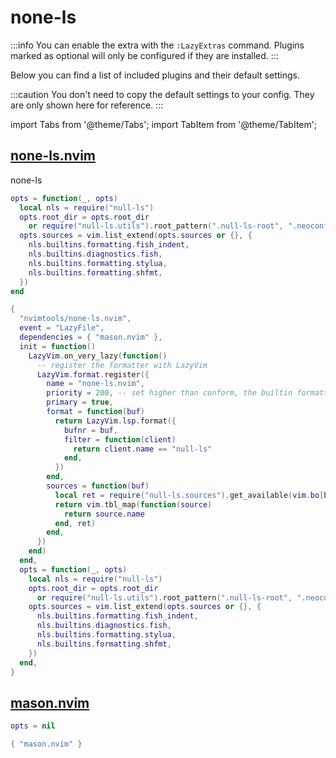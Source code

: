 # none-ls

<!-- plugins:start -->

:::info
You can enable the extra with the `:LazyExtras` command.
Plugins marked as optional will only be configured if they are installed.
:::

Below you can find a list of included plugins and their default settings.

:::caution
You don't need to copy the default settings to your config.
They are only shown here for reference.
:::

import Tabs from '@theme/Tabs';
import TabItem from '@theme/TabItem';

## [none-ls.nvim](https://github.com/nvimtools/none-ls.nvim)

 none-ls


<Tabs>

<TabItem value="opts" label="Options">

```lua
opts = function(_, opts)
  local nls = require("null-ls")
  opts.root_dir = opts.root_dir
    or require("null-ls.utils").root_pattern(".null-ls-root", ".neoconf.json", "Makefile", ".git")
  opts.sources = vim.list_extend(opts.sources or {}, {
    nls.builtins.formatting.fish_indent,
    nls.builtins.diagnostics.fish,
    nls.builtins.formatting.stylua,
    nls.builtins.formatting.shfmt,
  })
end
```

</TabItem>


<TabItem value="code" label="Full Spec">

```lua
{
  "nvimtools/none-ls.nvim",
  event = "LazyFile",
  dependencies = { "mason.nvim" },
  init = function()
    LazyVim.on_very_lazy(function()
      -- register the formatter with LazyVim
      LazyVim.format.register({
        name = "none-ls.nvim",
        priority = 200, -- set higher than conform, the builtin formatter
        primary = true,
        format = function(buf)
          return LazyVim.lsp.format({
            bufnr = buf,
            filter = function(client)
              return client.name == "null-ls"
            end,
          })
        end,
        sources = function(buf)
          local ret = require("null-ls.sources").get_available(vim.bo[buf].filetype, "NULL_LS_FORMATTING") or {}
          return vim.tbl_map(function(source)
            return source.name
          end, ret)
        end,
      })
    end)
  end,
  opts = function(_, opts)
    local nls = require("null-ls")
    opts.root_dir = opts.root_dir
      or require("null-ls.utils").root_pattern(".null-ls-root", ".neoconf.json", "Makefile", ".git")
    opts.sources = vim.list_extend(opts.sources or {}, {
      nls.builtins.formatting.fish_indent,
      nls.builtins.diagnostics.fish,
      nls.builtins.formatting.stylua,
      nls.builtins.formatting.shfmt,
    })
  end,
}
```

</TabItem>

</Tabs>

## [mason.nvim](https://github.com/williamboman/mason.nvim)

<Tabs>

<TabItem value="opts" label="Options">

```lua
opts = nil
```

</TabItem>


<TabItem value="code" label="Full Spec">

```lua
{ "mason.nvim" }
```

</TabItem>

</Tabs>

<!-- plugins:end -->
